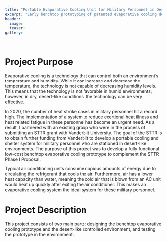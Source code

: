 ```yaml
---
title: "Portable Evaporative Cooling Unit for Military Personnel in Desert-like Environments"
excerpt: "Early benchtop prototyping of patented evaporative cooling design to determine feasibility, gather data, and find design constraints."
header:
  image: 
  teaser: 
gallery:

---
```


# Project Purpose

Evaporative cooling is a technology that can control both an environment’s temperature and humidity. While it can increase and decrease the temperature, the technology is not capable of decreasing humidity levels. This means that the technology is not favorable in humid environments; however, in dry, desert-like conditions, the technology can be very effective.

In 2020, the number of heat stroke cases in military personnel hit a record high. The implementation of a system to reduce exertional heat illness and heat related fatigue in these personnel has become an urgent need. As a result, I partnered with an existing group who were in the process of submitting an STTR grant with Vanderbilt University. The goal of the STTR is to obtain further funding from Vanderbilt to develop a portable cooling and shelter system for military personnel who are stationed in desert-like environments. The purpose of this project was to develop a fully functional low-cost benchtop evaporative cooling prototype to complement the STTR Phase I Proposal.

Typical air conditioning units consume copious amounts of energy due to circulating the refrigerant that cools the air. Furthermore, air has a lower heat capacity than water, meaning the cold air that is blown from an AC unit would heat up quickly after exiting the air conditioner. This makes an evaporative cooling system the ideal system for these military personnel.

# Project Description

This project consists of two main parts: designing the benchtop evaporative cooling prototype and the desert-like controlled environment, and testing the prototype in the environment. 
